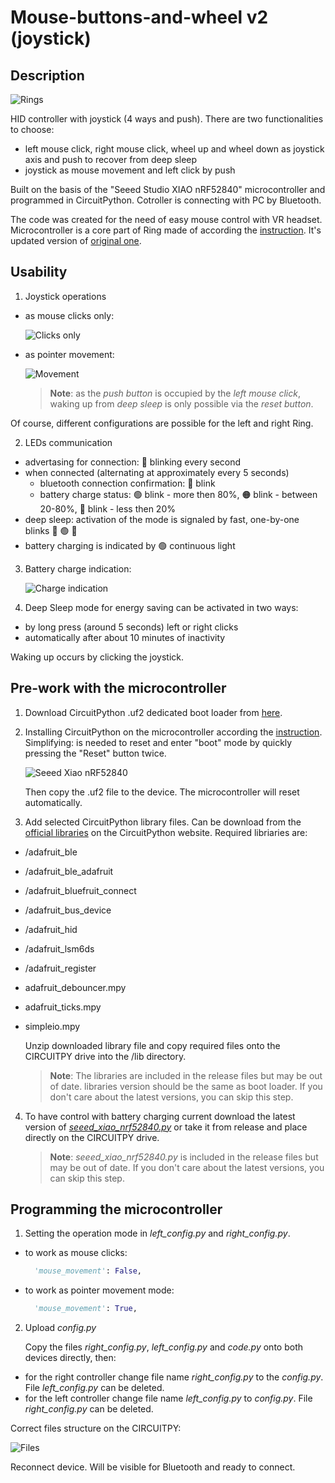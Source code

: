 # Mouse-buttons-and-wheel v2 (joystick)

## Description

![Rings](/images/rings.png)

HID controller with joystick (4 ways and push). There are two functionalities to choose:

- left mouse click, right mouse click, wheel up and wheel down as joystick axis and push to recover from deep sleep
- joystick as mouse movement and left click by push

Built on the basis of the "Seeed Studio XIAO nRF52840" microcontroller and programmed in CircuitPython. Cotroller is connecting with PC by Bluetooth.

The code was created for the need of easy mouse control with VR headset. Microcontroller is a core part of Ring made of according the [instruction](https://www.instructables.com/Mouse-Ring-V2/). It's updated version of [original one](https://www.instructables.com/Ring-With-Mouse-Buttons-Wheel/).

## Usability

1. Joystick operations

- as mouse clicks only:

  ![Clicks only](/images/clicks.png)

- as pointer movement:

  ![Movement](/images/movements.png)

  > **Note**: as the _push button_ is occupied by the _left mouse click_, waking up from _deep sleep_ is only possible via the _reset button_.

Of course, different configurations are possible for the left and right Ring.

2. LEDs communication

- advertasing for connection: :large_blue_circle: blinking every second
- when connected (alternating at approximately every 5 seconds)
  - bluetooth connection confirmation: :large_blue_circle: blink
  - battery charge status: :green_circle: blink - more then 80%, :orange_circle: blink - between 20-80%, :red_circle: blink - less then 20%
- deep sleep: activation of the mode is signaled by fast, one-by-one blinks :red_circle: :green_circle: :large_blue_circle:
- battery charging is indicated by :green_circle: continuous light

3. Battery charge indication:

   ![Charge indication](/images/charge.png)

4. Deep Sleep mode for energy saving can be activated in two ways:

- by long press (around 5 seconds) left or right clicks
- automatically after about 10 minutes of inactivity

Waking up occurs by clicking the joystick.

## Pre-work with the microcontroller

1. Download CircuitPython .uf2 dedicated boot loader from [here](https://circuitpython.org/board/Seeed_XIAO_nRF52840_Sense/).
2. Installing CircuitPython on the microcontroller according the [instruction](https://learn.adafruit.com/welcome-to-circuitpython).
   Simplifying: is needed to reset and enter "boot" mode by quickly pressing the "Reset" button twice.

   ![Seeed Xiao nRF52840](/images/xiao_nRF52840.png)

   Then copy the .uf2 file to the device. The microcontroller will reset automatically.

3. Add selected CircuitPython library files. Can be download from the [official libraries](https://circuitpython.org/libraries) on the CircuitPython website. Required libriaries are:

- /adafruit_ble
- /adafruit_ble_adafruit
- /adafruit_bluefruit_connect
- /adafruit_bus_device
- /adafruit_hid
- /adafruit_lsm6ds
- /adafruit_register
- adafruit_debouncer.mpy
- adafruit_ticks.mpy
- simpleio.mpy

  Unzip downloaded library file and copy required files onto the CIRCUITPY drive into the /lib directory.

  > **Note**: The libraries are included in the release files but may be out of date. libraries version should be the same as boot loader. If you don't care about the latest versions, you can skip this step.

4. To have control with battery charging current download the latest version of _[seeed_xiao_nrf52840.py](https://pypi.org/project/circuitpython-seeed-xiao-nrf52840/)_ or take it from release and place directly on the CIRCUITPY drive.

   > **Note**: _seeed_xiao_nrf52840.py_ is included in the release files but may be out of date. If you don't care about the latest versions, you can skip this step.

## Programming the microcontroller

1. Setting the operation mode in _left_config.py_ and _right_config.py_.

- to work as mouse clicks:
  ```python
    'mouse_movement': False,
  ```
- to work as pointer movement mode:
  ```python
    'mouse_movement': True,
  ```

2. Upload _config.py_

   Copy the files _right_config.py_, _left_config.py_ and _code.py_ onto both devices directly, then:

- for the right controller change file name _right_config.py_ to the _config.py_. File _left_config.py_ can be deleted.
- for the left controller change file name _left_config.py_ to _config.py_. File _right_config.py_ can be deleted.

Correct files structure on the CIRCUITPY:

![Files](/images/files.png)

Reconnect device. Will be visible for Bluetooth and ready to connect.
